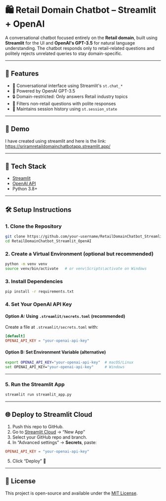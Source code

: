 # 🛍️ Retail Domain Chatbot – Streamlit + OpenAI

A conversational chatbot focused entirely on the **Retail domain**, built using **Streamlit** for the UI and **OpenAI's GPT-3.5** for natural language understanding. The chatbot responds only to retail-related questions and politely rejects unrelated queries to stay domain-specific.

---

## 🚀 Features

- 💬 Conversational interface using Streamlit's `st.chat_*`
- 🧠 Powered by OpenAI GPT-3.5
- 🔒 Domain-restricted: Only answers Retail industry topics
- 🛑 Filters non-retail questions with polite responses
- 🧾 Maintains session history using `st.session_state`

---

## 📸 Demo

I have created using streamlit and here is the link: 
https://sriramretaildomainchatbotapp.streamlit.app/

---

## 🧱 Tech Stack

- [Streamlit](https://streamlit.io/)
- [OpenAI API](https://platform.openai.com/)
- Python 3.8+

---

## 🛠️ Setup Instructions

### 1. Clone the Repository

```bash
git clone https://github.com/your-username/RetailDomainChatbot_Streamlit_OpenAI.git
cd RetailDomainChatbot_Streamlit_OpenAI
```

### 2. Create a Virtual Environment (optional but recommended)

```bash
python -m venv venv
source venv/bin/activate   # or venv\Scripts\activate on Windows
```

### 3. Install Dependencies

```bash
pip install -r requirements.txt
```

### 4. Set Your OpenAI API Key

#### Option A: Using `.streamlit/secrets.toml` (recommended)

Create a file at `.streamlit/secrets.toml` with:

```toml
[default]
OPENAI_API_KEY = "your-openai-api-key"
```

#### Option B: Set Environment Variable (alternative)

```bash
export OPENAI_API_KEY="your-openai-api-key"  # macOS/Linux
set OPENAI_API_KEY="your-openai-api-key"     # Windows
```

---

### 5. Run the Streamlit App

```bash
streamlit run streamlit_app.py
```

---

## 🌐 Deploy to Streamlit Cloud

1. Push this repo to GitHub.
2. Go to [Streamlit Cloud](https://streamlit.io/cloud) → “New App”
3. Select your GitHub repo and branch.
4. In “Advanced settings” → **Secrets**, paste:

```toml
OPENAI_API_KEY = "your-openai-api-key"
```

5. Click “Deploy” 🎉

---


## 📄 License

This project is open-source and available under the [MIT License](LICENSE).
